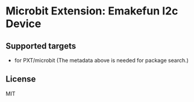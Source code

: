 # Microbit Extension: Emakefun I2c Device

## Supported targets

* for PXT/microbit
(The metadata above is needed for package search.)


## License

MIT
